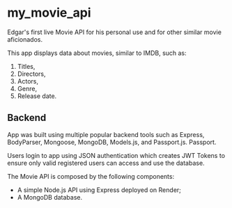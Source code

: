 # my_movie_api

Edgar's first live Movie API for his personal use and for other similar movie aficionados.

This app displays data about movies, similar to IMDB, such as: 
1) Titles, 
2) Directors, 
3) Actors, 
4) Genre, 
5) Release date. 

## Backend

App was built using multiple popular backend tools such as Express, BodyParser, Mongoose, MongoDB, Models.js, and Passport.js. Passport.  

Users login to app using JSON authentication which creates JWT Tokens to ensure only valid registered users can access and use the database. 

The Movie API is composed by the following components: 
* A simple Node.js API using Express deployed on Render;
* A MongoDB database.

